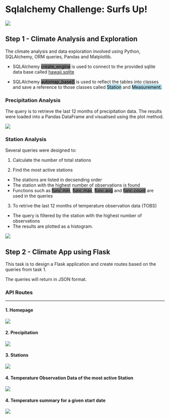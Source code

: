 # **Sqlalchemy Challenge: Surfs Up!** 

![](Images/surfs-up.png)

<h2><b>Step 1 - Climate Analysis and Exploration</b></h2>

The climate analysis and data exploration involved using Python, SQLAlchemy, ORM queries, Pandas and Matplotlib. 

* SQLAlchemy <mark style="background-color: grey">create_engine</mark> is used to connect to the provided sqlite data base called <a href="Resources/hawaii.sqlite">hawaii.sqlite</a>

* SQLAlchemy <mark style="background-color: grey">automap_base()</mark> is used to reflect the tables into classes and save a reference to those classes called <mark style="background-color: lightblue">Station</mark> and <mark style="background-color: lightblue">Measurement.</mark>

<h3><b>Precipitation Analysis</b></h3>

The query is to retrieve the last 12 months of precipitation data. The results were loaded into a Pandas DataFrame and visualised using the plot method.

![](Images/precipitation.png)

<h3><b>Station Analysis</b></h3>

Several queries were designed to:

1. Calculate the number of total stations

2. Find the most active stations
- The stations are listed in decsending order
- The station with the highest number of observations is found
- Functions such as <mark style="background-color: grey">func.min</mark>, <mark style="background-color: grey">func.max</mark>, <mark style="background-color: grey">func.avg</mark> and <mark style="background-color: grey">func.count</mark> are used in the queries
3. To retrive the last 12 months of temperature observation data (TOBS)
- The query is filtered by the station with the highest number of observations
- The results are plotted as a histogram.

![](Images/station-histogram.png)

<h2><b>Step 2 - Climate App using Flask</b></h2>

This task is to design a Flask application and create routes based on the queries from task 1.

The queries will return in JSON format.

<h3><b>API Routes</b></h3>
<hr>

<h4><b>1. Homepage</b></h4>

![](Images/homepage.png)

<h4><b>2. Precipitation</b></h4>

![](Images/prcp.png)

<h4><b>3. Stations</b></h4>

![](Images/station.png)

<h4><b>4. Temperature Observation Data of the most active Station</b></h4>

![](Images/tobs.png)

<h4><b>4. Temperature summary for a given start date</b></h4>

![](Images/start.png)







